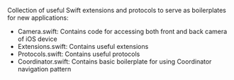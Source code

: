 Collection of useful Swift extensions and protocols to serve as boilerplates for new applications:

- Camera.swift: Contains code for accessing both front and back camera of iOS device
- Extensions.swift: Contains useful extensions
- Protocols.swift: Contains useful protocols
- Coordinator.swift: Contains basic boilerplate for using Coordinator navigation pattern
